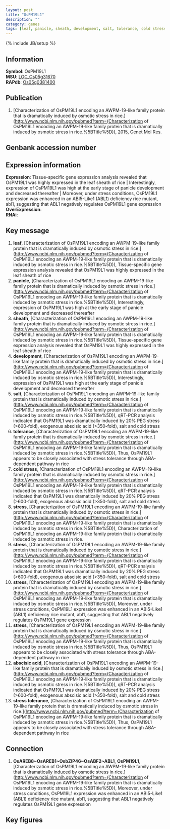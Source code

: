 ```yaml
---
layout: post
title: "OsPM19L1"
description: ""
category: genes
tags: [leaf, panicle, sheath, development, salt, tolerance, cold stress, stress, abscisic acid, stress tolerance, Gene]
---
```

{% include JB/setup %}

## Information
__Symbol__: OsPM19L1  
__MSU__: [LOC_Os05g31670](http://rice.plantbiology.msu.edu/cgi-bin/ORF_infopage.cgi?orf=LOC_Os05g31670)  
__RAPdb__: [Os05g0381400](http://rapdb.dna.affrc.go.jp/viewer/gbrowse_details/irgsp1?name=Os05g0381400)  

## Publication
1. [Characterization of OsPM19L1 encoding an AWPM-19-like family protein that is dramatically induced by osmotic stress in rice.](http://www.ncbi.nlm.nih.gov/pubmed?term=(Characterization of OsPM19L1 encoding an AWPM-19-like family protein that is dramatically induced by osmotic stress in rice.%5BTitle%5D)), 2015, Genet Mol Res.

## Genbank accession number

## Expression information
__Expression__: Tissue-specific gene expression analysis revealed that OsPM19L1 was highly expressed in the leaf sheath of rice |  Interestingly, expression of OsPM19L1 was high at the early stage of panicle development and decreased thereafter |  Moreover, under stress conditions, OsPM19L1 expression was enhanced in an ABI5-Like1 (ABL1) deficiency rice mutant, abl1, suggesting that ABL1 negatively regulates OsPM19L1 gene expression  
__OverExpression__:  
__RNAi__:  

## Key message
1. __leaf__, [Characterization of OsPM19L1 encoding an AWPM-19-like family protein that is dramatically induced by osmotic stress in rice.](http://www.ncbi.nlm.nih.gov/pubmed?term=(Characterization of OsPM19L1 encoding an AWPM-19-like family protein that is dramatically induced by osmotic stress in rice.%5BTitle%5D)),  Tissue-specific gene expression analysis revealed that OsPM19L1 was highly expressed in the leaf sheath of rice
2. __panicle__, [Characterization of OsPM19L1 encoding an AWPM-19-like family protein that is dramatically induced by osmotic stress in rice.](http://www.ncbi.nlm.nih.gov/pubmed?term=(Characterization of OsPM19L1 encoding an AWPM-19-like family protein that is dramatically induced by osmotic stress in rice.%5BTitle%5D)),  Interestingly, expression of OsPM19L1 was high at the early stage of panicle development and decreased thereafter
3. __sheath__, [Characterization of OsPM19L1 encoding an AWPM-19-like family protein that is dramatically induced by osmotic stress in rice.](http://www.ncbi.nlm.nih.gov/pubmed?term=(Characterization of OsPM19L1 encoding an AWPM-19-like family protein that is dramatically induced by osmotic stress in rice.%5BTitle%5D)),  Tissue-specific gene expression analysis revealed that OsPM19L1 was highly expressed in the leaf sheath of rice
4. __development__, [Characterization of OsPM19L1 encoding an AWPM-19-like family protein that is dramatically induced by osmotic stress in rice.](http://www.ncbi.nlm.nih.gov/pubmed?term=(Characterization of OsPM19L1 encoding an AWPM-19-like family protein that is dramatically induced by osmotic stress in rice.%5BTitle%5D)),  Interestingly, expression of OsPM19L1 was high at the early stage of panicle development and decreased thereafter
5. __salt__, [Characterization of OsPM19L1 encoding an AWPM-19-like family protein that is dramatically induced by osmotic stress in rice.](http://www.ncbi.nlm.nih.gov/pubmed?term=(Characterization of OsPM19L1 encoding an AWPM-19-like family protein that is dramatically induced by osmotic stress in rice.%5BTitle%5D)),  qRT-PCR analysis indicated that OsPM19L1 was dramatically induced by 20% PEG stress (&gt;600-fold), exogenous abscisic acid (&gt;350-fold), salt and cold stress
6. __tolerance__, [Characterization of OsPM19L1 encoding an AWPM-19-like family protein that is dramatically induced by osmotic stress in rice.](http://www.ncbi.nlm.nih.gov/pubmed?term=(Characterization of OsPM19L1 encoding an AWPM-19-like family protein that is dramatically induced by osmotic stress in rice.%5BTitle%5D)),  Thus, OsPM19L1 appears to be closely associated with stress tolerance through ABA-dependent pathway in rice
7. __cold stress__, [Characterization of OsPM19L1 encoding an AWPM-19-like family protein that is dramatically induced by osmotic stress in rice.](http://www.ncbi.nlm.nih.gov/pubmed?term=(Characterization of OsPM19L1 encoding an AWPM-19-like family protein that is dramatically induced by osmotic stress in rice.%5BTitle%5D)),  qRT-PCR analysis indicated that OsPM19L1 was dramatically induced by 20% PEG stress (&gt;600-fold), exogenous abscisic acid (&gt;350-fold), salt and cold stress
8. __stress__, [Characterization of OsPM19L1 encoding an AWPM-19-like family protein that is dramatically induced by osmotic stress in rice.](http://www.ncbi.nlm.nih.gov/pubmed?term=(Characterization of OsPM19L1 encoding an AWPM-19-like family protein that is dramatically induced by osmotic stress in rice.%5BTitle%5D)), Characterization of OsPM19L1 encoding an AWPM-19-like family protein that is dramatically induced by osmotic stress in rice.
9. __stress__, [Characterization of OsPM19L1 encoding an AWPM-19-like family protein that is dramatically induced by osmotic stress in rice.](http://www.ncbi.nlm.nih.gov/pubmed?term=(Characterization of OsPM19L1 encoding an AWPM-19-like family protein that is dramatically induced by osmotic stress in rice.%5BTitle%5D)),  qRT-PCR analysis indicated that OsPM19L1 was dramatically induced by 20% PEG stress (&gt;600-fold), exogenous abscisic acid (&gt;350-fold), salt and cold stress
10. __stress__, [Characterization of OsPM19L1 encoding an AWPM-19-like family protein that is dramatically induced by osmotic stress in rice.](http://www.ncbi.nlm.nih.gov/pubmed?term=(Characterization of OsPM19L1 encoding an AWPM-19-like family protein that is dramatically induced by osmotic stress in rice.%5BTitle%5D)),  Moreover, under stress conditions, OsPM19L1 expression was enhanced in an ABI5-Like1 (ABL1) deficiency rice mutant, abl1, suggesting that ABL1 negatively regulates OsPM19L1 gene expression
11. __stress__, [Characterization of OsPM19L1 encoding an AWPM-19-like family protein that is dramatically induced by osmotic stress in rice.](http://www.ncbi.nlm.nih.gov/pubmed?term=(Characterization of OsPM19L1 encoding an AWPM-19-like family protein that is dramatically induced by osmotic stress in rice.%5BTitle%5D)),  Thus, OsPM19L1 appears to be closely associated with stress tolerance through ABA-dependent pathway in rice
12. __abscisic acid__, [Characterization of OsPM19L1 encoding an AWPM-19-like family protein that is dramatically induced by osmotic stress in rice.](http://www.ncbi.nlm.nih.gov/pubmed?term=(Characterization of OsPM19L1 encoding an AWPM-19-like family protein that is dramatically induced by osmotic stress in rice.%5BTitle%5D)),  qRT-PCR analysis indicated that OsPM19L1 was dramatically induced by 20% PEG stress (&gt;600-fold), exogenous abscisic acid (&gt;350-fold), salt and cold stress
13. __stress tolerance__, [Characterization of OsPM19L1 encoding an AWPM-19-like family protein that is dramatically induced by osmotic stress in rice.](http://www.ncbi.nlm.nih.gov/pubmed?term=(Characterization of OsPM19L1 encoding an AWPM-19-like family protein that is dramatically induced by osmotic stress in rice.%5BTitle%5D)),  Thus, OsPM19L1 appears to be closely associated with stress tolerance through ABA-dependent pathway in rice

## Connection
1. __OsAREB8~OsAREB1~OsbZIP46~OsABF2~ABL1__, __OsPM19L1__, [Characterization of OsPM19L1 encoding an AWPM-19-like family protein that is dramatically induced by osmotic stress in rice.](http://www.ncbi.nlm.nih.gov/pubmed?term=(Characterization of OsPM19L1 encoding an AWPM-19-like family protein that is dramatically induced by osmotic stress in rice.%5BTitle%5D)),  Moreover, under stress conditions, OsPM19L1 expression was enhanced in an ABI5-Like1 (ABL1) deficiency rice mutant, abl1, suggesting that ABL1 negatively regulates OsPM19L1 gene expression

## Key figures


